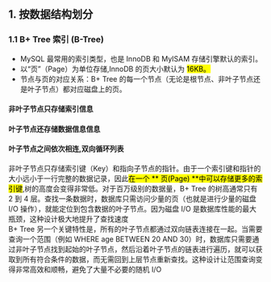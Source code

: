 ## 1. 按数据结构划分
### 1.1 B+ Tree 索引 (B-Tree)
- MySQL 最常用的索引类型，也是 InnoDB 和 MyISAM 存储引擎默认的索引。<br>
- 以“页”（Page）为单位存储,InnoDB 的页大小默认为 <mark>16KB。</mark><br>
- 节点与页的对应关系：B+ Tree 的每一个节点（无论是根节点、非叶子节点还是叶子节点）都对应磁盘上的页。
#### 非叶子节点只存储索引信息
#### 叶子节点还存储数据信息信息
#### 叶子节点之间依次相连,双向循环列表

非叶子节点只存储索引键（Key）和指向子节点的指针。由于一个索引键和指针的大小远小于一行完整的数据记录，因此<mark>在一个 ** 页(Page) **中可以存储更多的索引键</mark>,树的高度会变得非常低。对于百万级别的数据量，B+ Tree 的树高通常只有 2 到 4 层。查找一条数据时，数据库只需访问少量的页（也就是进行少量的磁盘 I/O 操作），就能定位到包含数据的叶子节点。因为磁盘 I/O 是数据库性能的最大瓶颈，这种设计极大地提升了查找速度<br>
B+ Tree 另一个关键特性是，所有的叶子节点都通过双向链表连接在一起。当需要查询一个范围（例如 WHERE age BETWEEN 20 AND 30）时，数据库只需要通过非叶子节点找到起始的叶子节点，然后沿着叶子节点的链表进行遍历，就可以获取到所有符合条件的数据，而无需回到上层节点重新查找。这种设计让范围查询变得非常高效和顺畅，避免了大量不必要的随机 I/O<br>
